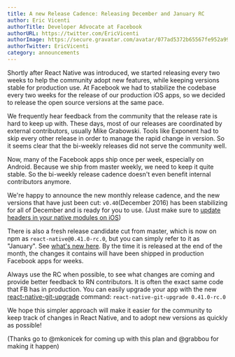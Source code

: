 ```yaml
---
title: A new Release Cadence: Releasing December and January RC
author: Eric Vicenti
authorTitle: Developer Advocate at Facebook
authorURL: https://twitter.com/EricVicenti
authorImage: https://secure.gravatar.com/avatar/077ad5372b65567fe952a99f3b627048?s=128
authorTwitter: EricVicenti
category: announcements
---
```


Shortly after React Native was introduced, we started releasing every two weeks to help the community adopt new features, while keeping versions stable for production use. At Facebook we had to stabilize the codebase every two weeks for the release of our production iOS apps, so we decided to release the open source versions at the same pace.

We frequently hear feedback from the community that the release rate is hard to keep up with. These days, most of our releases are coordinated by external contributors, usually Mike Grabowski. Tools like Exponent had to skip every other release in order to manage the rapid change in version. So it seems clear that the bi-weekly releases did not serve the community well.

Now, many of the Facebook apps ship once per week, especially on Android. Because we ship from master weekly, we need to keep it quite stable. So the bi-weekly release cadence doesn't even benefit internal contributors anymore.

We're happy to announce the new monthly release cadence, and the new versions that have just been cut: `v0.40`(December 2016) has been stabilizing for all of December and is ready for you to use. (Just make sure to [update headers in your native modules on iOS](https://github.com/facebook/react-native/releases/tag/v0.40.0))

There is also a fresh release candidate cut from master, which is now on npm as `react-native@0.41.0-rc.0`, but you can simply refer to it as "January". See [what's new here](https://github.com/facebook/react-native/releases/tag/v0.41.0-rc.0). By the time it is released at the end of the month, the changes it contains will have been shipped in production Facebook apps for weeks.

Always use the RC when possible, to see what changes are coming and provide better feedback to RN contributors. It is often the exact same code that FB has in production. You can easily upgrade your app with the new [react-native-git-upgrade](http://facebook.github.io/react-native/blog/2016/12/05/easier-upgrades.html) command: `react-native-git-upgrade 0.41.0-rc.0`

We hope this simpler approach will make it easier for the community to keep track of changes in React Native, and to adopt new versions as quickly as possible!

(Thanks go to @mkonicek for coming up with this plan and @grabbou for making it happen)
